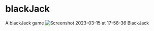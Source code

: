 # blackJack
A blackJack game
![Screenshot 2023-03-15 at 17-58-36 BlackJack](https://user-images.githubusercontent.com/36410725/225384771-6d41393f-f2cc-47ad-9b0a-a8c2e97c2d41.png)
